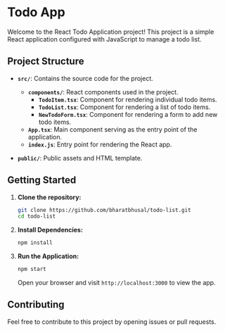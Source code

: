 # Todo App

Welcome to the React Todo Application project! This project is a simple React application configured with JavaScript to manage a todo list.

## Project Structure

- **`src/`**: Contains the source code for the project.
  - **`components/`**: React components used in the project.
    - **`TodoItem.tsx`**: Component for rendering individual todo items.
    - **`TodoList.tsx`**: Component for rendering a list of todo items.
    - **`NewTodoForm.tsx`**: Component for rendering a form to add new todo items.
  - **`App.tsx`**: Main component serving as the entry point of the application.
  - **`index.js`**: Entry point for rendering the React app.

- **`public/`**: Public assets and HTML template.

## Getting Started

1. **Clone the repository:**
   ```bash
   git clone https://github.com/bharatbhusal/todo-list.git
   cd todo-list
   ```

2. **Install Dependencies:**
   ```bash
   npm install
   ```

3. **Run the Application:**
   ```bash
   npm start
   ```

   Open your browser and visit `http://localhost:3000` to view the app.



## Contributing

Feel free to contribute to this project by opening issues or pull requests.
